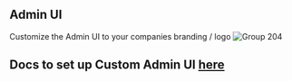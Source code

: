 ## Admin UI

Customize the Admin UI to your companies branding / logo
![Group 204](https://github.com/BerriAI/mishikallm/assets/29436595/3b7dbfc2-6fcd-42af-996d-f734fb8f461b)

## Docs to set up Custom Admin UI [here](https://docs.21t.cc/docs/proxy/ui)
